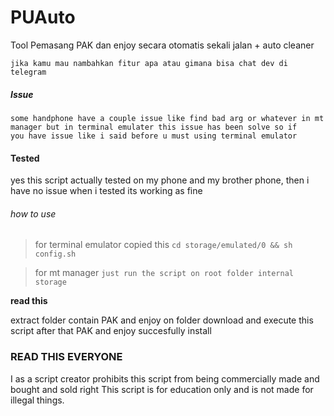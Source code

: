 # PUAuto 
Tool Pemasang PAK dan enjoy secara otomatis sekali jalan + auto cleaner

```
jika kamu mau nambahkan fitur apa atau gimana bisa chat dev di telegram
```

##### Issue
```
some handphone have a couple issue like find bad arg or whatever in mt manager but in terminal emulater this issue has been solve so if
you have issue like i said before u must using terminal emulator
```

#### Tested
yes this script actually tested on my phone and my brother phone, then i have no issue when i tested its working as fine

###### how to use
> for terminal emulator copied this
`cd storage/emulated/0 && sh config.sh`

> for mt manager
`just run the script on root folder internal storage`

__read this__

extract folder contain PAK and enjoy on folder download and execute this script after that PAK and enjoy succesfully install

### READ THIS EVERYONE
I as a script creator prohibits this script from being commercially made and bought and sold right
This script is for education only and is not made for illegal things.
